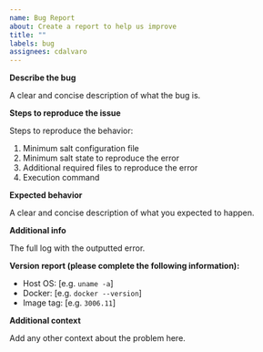 ```yaml
---
name: Bug Report
about: Create a report to help us improve
title: ""
labels: bug
assignees: cdalvaro
---
```


**Describe the bug**

A clear and concise description of what the bug is.

**Steps to reproduce the issue**

Steps to reproduce the behavior:

1. Minimum salt configuration file
2. Minimum salt state to reproduce the error
3. Additional required files to reproduce the error
4. Execution command

**Expected behavior**

A clear and concise description of what you expected to happen.

**Additional info**

The full log with the outputted error.

**Version report (please complete the following information):**

- Host OS: [e.g. `uname -a`]
- Docker: [e.g. `docker --version`]
- Image tag: [e.g. `3006.11`]

**Additional context**

Add any other context about the problem here.
